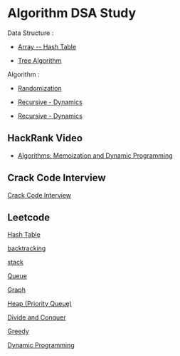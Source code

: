 # Algorithm DSA Study

Data Structure :
- [Array -- Hash Table](https://github.com/chiyanglin-AStar/Algo_study/blob/main/tree_algo.md)

- [Tree Algorithm](https://github.com/chiyanglin-AStar/Algo_study/blob/main/tree_algo.md)

Algorithm :

- [Randomization](https://github.com/chiyanglin-AStar/Algo_study/blob/main/tree_algo.md)

- [Recursive - Dynamics](https://github.com/chiyanglin-AStar/Algo_study/blob/main/tree_algo.md)

- [Recursive - Dynamics](https://github.com/chiyanglin-AStar/Algo_study/blob/main/tree_algo.md)

## HackRank Video 

- [Algorithms: Memoization and Dynamic Programming](https://www.youtube.com/watch?v=P8Xa2BitN3I&list=PLBZI3Jo1WG62y5CYTXFfcFJbMpww_Chdo&index=8&t=12s)

## Crack Code Interview

[Crack Code Interview](https://github.com/chiyanglin-AStar/Algo_study/blob/main/Crack_Code_Interview.md)


## Leetcode 

[Hash Table](https://leetcode.com/tag/hash-table/)

[backtracking](https://leetcode.com/tag/backtracking/)

[stack](https://leetcode.com/tag/stack/)

[Queue](https://leetcode.com/tag/queue/)

[Graph](https://leetcode.com/tag/graph/)

[Heap (Priority Queue)](https://leetcode.com/tag/heap-priority-queue/)

[Divide and Conquer](https://leetcode.com/tag/divide-and-conquer/)

[Greedy](https://leetcode.com/tag/greedy/)

[Dynamic Programming](https://leetcode.com/tag/dynamic-programming/)
